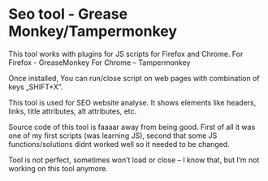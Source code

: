 # Seo tool - Grease Monkey/Tampermonkey

This tool works with plugins for JS scripts for Firefox and Chrome.
For Firefox - GreaseMonkey
For Chrome – Tampermonkey

Once installed, You can run/close script on web pages with combination of keys „SHIFT+X”.

This tool is used for SEO website analyse. It shows elements like headers, links, title attributes, alt attributes, etc.

Source code of this tool is faaaar away from being good. First of all it was one of my first scripts (was learning JS), second that some JS functions/solutions didnt worked well so it needed to be changed.

Tool is not perfect, sometimes won’t load or close – I know that, but I’m not working on this tool anymore. 
